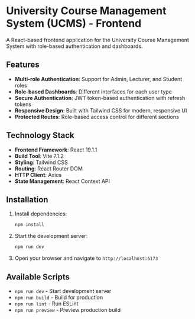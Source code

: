 # University Course Management System (UCMS) - Frontend

A React-based frontend application for the University Course Management System with role-based authentication and dashboards.

## Features

- **Multi-role Authentication**: Support for Admin, Lecturer, and Student roles
- **Role-based Dashboards**: Different interfaces for each user type
- **Secure Authentication**: JWT token-based authentication with refresh tokens
- **Responsive Design**: Built with Tailwind CSS for modern, responsive UI
- **Protected Routes**: Role-based access control for different sections

## Technology Stack

- **Frontend Framework**: React 19.1.1
- **Build Tool**: Vite 7.1.2
- **Styling**: Tailwind CSS
- **Routing**: React Router DOM
- **HTTP Client**: Axios
- **State Management**: React Context API

## Installation

1. Install dependencies:
   ```bash
   npm install
   ```

2. Start the development server:
   ```bash
   npm run dev
   ```

3. Open your browser and navigate to `http://localhost:5173`

## Available Scripts

- `npm run dev` - Start development server
- `npm run build` - Build for production
- `npm run lint` - Run ESLint
- `npm run preview` - Preview production build
